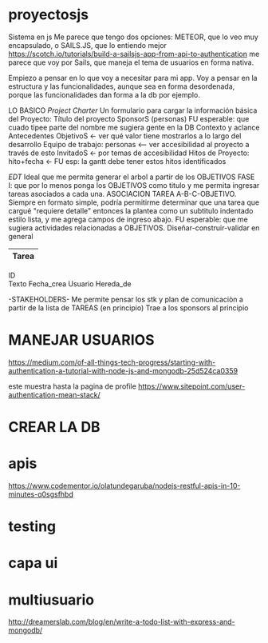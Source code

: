 # proyectosjs
Sistema en js
Me parece que tengo dos opciones: METEOR, que lo veo muy encapsulado, o SAILS.JS, que lo entiendo mejor
https://scotch.io/tutorials/build-a-sailsjs-app-from-api-to-authentication
me parece que voy por Sails, que maneja el tema de usuarios en forma nativa.

Empiezo a pensar en lo que voy a necesitar para mi app.
Voy a pensar en la estructura y las funcionalidades, aunque sea en forma desordenada, porque las funcionalidades dan forma a la db por ejemplo.

LO BASICO
_Project Charter_
Un formulario para cargar la información básica del Proyecto:
Título del proyecto
SponsorS (personas)
FU esperable: que cuado tipee parte del nombre me sugiera gente en la DB
Contexto y aclance
Antecedentes
ObjetivoS <- ver qué valor tiene mostrarlos a lo largo del desarrollo
Equipo de trabajo: personas <-- ver accesibilidad al proyecto a través de esto
InvitadoS <- por temas de accesibilidad
Hitos de Proyecto: hito+fecha <- FU esp: la gantt debe tener estos hitos identificados

_EDT_
Ideal que me permita generar el arbol a partir de los OBJETIVOS
FASE I: que por lo menos ponga los OBJETIVOS como titulo y me permita ingresar tareas asociados a cada una. ASOCIACION TAREA A-B-C-OBJETIVO. Siempre en formato simple, podría permitirme determinar que una tarea que cargué "requiere detalle" entonces la plantea como un subtitulo indentado estilo lista, y me agrega campos de ingreso abajo.
FU esperable: que me sugiera actividades relacionadas a OBJETIVOS. Diseñar-construir-validar en general

Tarea |
--- |
ID  
Texto
Fecha_crea
Usuario
Hereda_de



-STAKEHOLDERS-
Me permite pensar los stk y plan de comunicaciòn a partir de la lista de TAREAS (en principio)
Trae a los sponsors al principio



# MANEJAR USUARIOS
https://medium.com/of-all-things-tech-progress/starting-with-authentication-a-tutorial-with-node-js-and-mongodb-25d524ca0359

este muestra hasta la pagina de profile https://www.sitepoint.com/user-authentication-mean-stack/


# CREAR LA DB
# apis
https://www.codementor.io/olatundegaruba/nodejs-restful-apis-in-10-minutes-q0sgsfhbd
# testing
# capa ui
# multiusuario
http://dreamerslab.com/blog/en/write-a-todo-list-with-express-and-mongodb/

